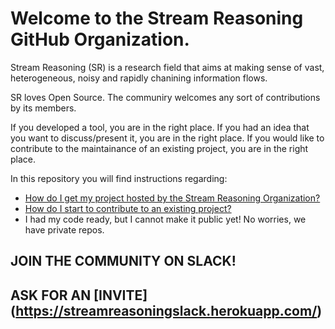# Welcome to the Stream Reasoning GitHub Organization.

Stream Reasoning (SR) is a research field that aims at making sense of vast, heterogeneous, noisy and
rapidly chanining information flows.

SR loves Open Source. The communiry welcomes any sort of contributions by its members.

If you developed a tool, you are in the right place.
If you had an idea that you want to discuss/present it, you are in the right place.
If you would like to contribute to the maintainance of an existing project, you are in the right place.

In this repository you will find instructions regarding:

- [How do I get my project hosted by the Stream Reasoning Organization?](./PROJECTS.md)
- [How do I start to contribute to an existing project?](./CONTRIBUTING.md)
- I had my code ready, but I cannot make it public yet! No worries, we have private repos.

## JOIN THE COMMUNITY ON SLACK!
## ASK FOR AN [INVITE] (https://streamreasoningslack.herokuapp.com/)
